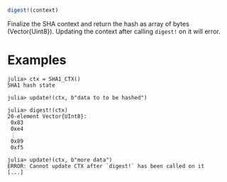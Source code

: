 ```julia
digest!(context)
```

Finalize the SHA context and return the hash as array of bytes (Vector{Uint8}). Updating the context after calling `digest!` on it will error.

# Examples

```julia-repl
julia> ctx = SHA1_CTX()
SHA1 hash state

julia> update!(ctx, b"data to to be hashed")

julia> digest!(ctx)
20-element Vector{UInt8}:
 0x83
 0xe4
 ⋮
 0x89
 0xf5

julia> update!(ctx, b"more data")
ERROR: Cannot update CTX after `digest!` has been called on it
[...]
```
